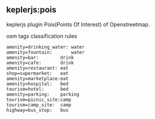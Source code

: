 ## keplerjs:pois

keplerjs plugin Pois(Points Of Interest) of Openstreetmap.

osm tags classification rules
```
amenity=drinking_water: water
amenity=fountain:       water
amenity=bar:        drink
amenity=cafe:       drink
amenity=restaurant: eat
shop=supermarket:   eat
amenity=marketplace:eat
amenity=hospital:   bed
tourism=hotel:      bed
amenity=parking:    parking
tourism=picnic_site:camp
tourism=camp_site:  camp
highway=bus_stop:   bus
```

